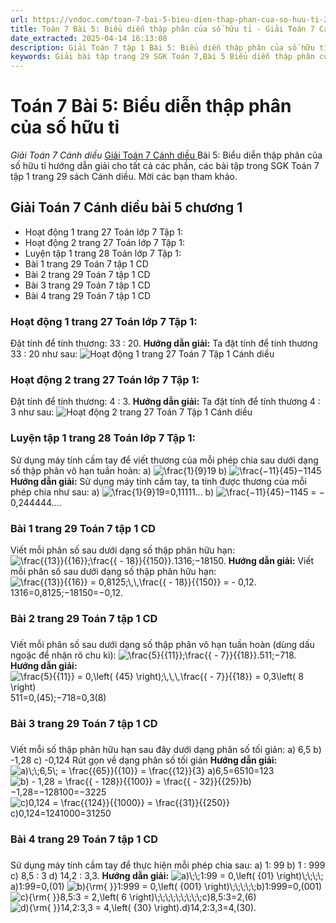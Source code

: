 ```yaml
---
url: https://vndoc.com/toan-7-bai-5-bieu-dien-thap-phan-cua-so-huu-ti-271273
title: Toán 7 Bài 5: Biểu diễn thập phân của số hữu tỉ - Giải Toán 7 Cánh diều - VnDoc.com
date_extracted: 2025-04-14 16:13:08
description: Giải Toán 7 tập 1 Bài 5: Biểu diễn thập phân của số hữu tỉ bao gồm đáp án chi tiết cho các câu hỏi trong SGK Toán 7 tập 1, mời các bạn tham khảo.
keywords: Giải bài tập trang 29 SGK Toán 7,Bài 5 Biểu diễn thập phân của số hữu tỉ,Giải bài tập Toán lớp 7,giải bài tập toán lớp 7 tập 1,giải toán 7,giải bài tập toán 7,giải toán lớp 7,giai toan 7,toan 7,sgk toán 7,toán lớp 7 Biểu diễn thập phân của số hữu tỉ,giải toán 7 bài 5 cánh diều,giải toán 7 bài Biểu diễn thập phân của số hữu tỉ,giải toán 7 cánh diều
---
```


# Toán 7 Bài 5: Biểu diễn thập phân của số hữu tỉ
 _Giải Toán 7 Cánh diều_
[Giải Toán 7 Cánh diều ](<https://vndoc.com/toan-7-canh-dieu>)Bài 5: Biểu diễn thập phân của số hữu tỉ hướng dẫn giải cho tất cả các phần, các bài tập trong SGK Toán 7 tập 1 trang 29  sách Cánh diều. Mời các bạn tham khảo.
## Giải Toán 7 Cánh diều bài 5 chương 1
  * Hoạt động 1 trang 27 Toán lớp 7 Tập 1:
  * Hoạt động 2 trang 27 Toán lớp 7 Tập 1:
  * Luyện tập 1 trang 28 Toán lớp 7 Tập 1: 
  * Bài 1 trang 29 Toán 7 tập 1 CD
  * Bài 2 trang 29 Toán 7 tập 1 CD
  * Bài 3 trang 29 Toán 7 tập 1 CD
  * Bài 4 trang 29 Toán 7 tập 1 CD

### **Hoạt động 1 trang 27 Toán lớp 7 Tập 1:**
Đặt tính để tính thương: 33 : 20.
**Hướng dẫn giải:**
Ta đặt tính để tính thương 33 : 20 như sau:
![Hoạt động 1 trang 27 Toán 7 Tập 1 Cánh diều](https://i.vdoc.vn/data/image/2024/05/16/hoat-dong-1-trang-27-toan-7-tap-1.png)
### **Hoạt động 2 trang 27 Toán lớp 7 Tập 1:**
Đặt tính để tính thương: 4 : 3.
**Hướng dẫn giải:**
Ta đặt tính để tính thương 4 : 3 như sau:
![Hoạt động 2 trang 27 Toán 7 Tập 1 Cánh diều](https://i.vdoc.vn/data/image/2024/05/16/hoat-dong-2-trang-27-toan-7-tap-1.png)
### **Luyện tập 1 trang 28 Toán lớp 7 Tập 1:**
Sử dụng máy tính cầm tay để viết thương của mỗi phép chia sau dưới dạng số thập phân vô hạn tuần hoàn:
a\) ![\\frac{1}{9}](https://i.vdoc.vn/data/image/blank.png)19
b\) ![\\frac{−11}{45}](https://i.vdoc.vn/data/image/blank.png)−1145
**Hướng dẫn giải:**
Sử dụng máy tính cầm tay, ta tính được thương của mỗi phép chia như sau:
a\) ![\\frac{1}{9}](https://i.vdoc.vn/data/image/blank.png)19=0,11111...
b\) ![\\frac{−11}{45}](https://i.vdoc.vn/data/image/blank.png)−1145 = − 0,244444....
### Bài 1 trang 29 Toán 7 tập 1 CD
Viết mỗi phân số sau dưới dạng số thập phân hữu hạn: ![\\frac{{13}}{{16}};\\frac{{ - 18}}{{150}}.](https://i.vdoc.vn/data/image/blank.png)1316;−18150.
**Hướng dẫn giải:**
Viết mỗi phân số sau dưới dạng số thập phân hữu hạn:
![\\frac{{13}}{{16}} = 0,8125;\\,\\,\\frac{{ - 18}}{{150}} = - 0,12.](https://i.vdoc.vn/data/image/blank.png)1316=0,8125;−18150=−0,12.
### Bài 2 trang 29 Toán 7 tập 1 CD
### 
Viết mỗi phân số sau dưới dạng số thập phân vô hạn tuần hoàn \(dùng dấu ngoặc để nhận rõ chu kì\): ![\\frac{5}{{11}};\\frac{{ - 7}}{{18}}.](https://i.vdoc.vn/data/image/blank.png)511;−718.
**Hướng dẫn giải:**
![\\frac{5}{{11}} = 0,\\left\( {45} \\right\);\\,\\,\\,\\frac{{ - 7}}{{18}} = 0,3\\left\( 8 \\right\)](https://i.vdoc.vn/data/image/blank.png) 511=0,\(45\);−718=0,3\(8\)
### Bài 3 trang 29 Toán 7 tập 1 CD
### 
Viết mỗi số thập phân hữu hạn sau đây dưới dạng phân số tối giản:
a\) 6,5
b\) -1,28
c\) -0,124
Rút gọn về dạng phân số tối giản
**Hướng dẫn giải:**
![a\)\\;\\;6,5\\; = \\frac{{65}}{{10}} = \\frac{{12}}{3}](https://i.vdoc.vn/data/image/blank.png) a\)6,5=6510=123
![b\) - 1,28 = \\frac{{ - 128}}{{100}} = \\frac{{ - 32}}{{25}}](https://i.vdoc.vn/data/image/blank.png)b\)−1,28=−128100=−3225
![c\)0,124 = \\frac{{124}}{{1000}} = \\frac{{31}}{{250}}](https://i.vdoc.vn/data/image/blank.png)c\)0,124=1241000=31250
### Bài 4 trang 29 Toán 7 tập 1 CD
### 
Sử dụng máy tính cầm tay để thực hiện mỗi phép chia sau:
a\) 1: 99
b\) 1 : 999
c\) 8,5 : 3
d\) 14,2 : 3,3.
**Hướng dẫn giải:**
![a\)\\;\\;1:99 = 0,\\left\( {01} \\right\)\\;\\;\\;\\;](https://i.vdoc.vn/data/image/blank.png) a\)1:99=0,\(01\)
![b\){\\rm{ }}1:999 = 0,\\left\( {001} \\right\)\\;\\;\\;\\;\\;](https://i.vdoc.vn/data/image/blank.png)b\)1:999=0,\(001\)
![c\){\\rm{ }}8,5:3 = 2,\\left\( 6 \\right\)\\;\\;\\;\\;\\;\\;\\;\\;\\;](https://i.vdoc.vn/data/image/blank.png)c\)8,5:3=2,\(6\)
![d\){\\rm{ }}14,2:3,3 = 4,\\left\( {30} \\right\).](https://i.vdoc.vn/data/image/blank.png)d\)14,2:3,3=4,\(30\).
